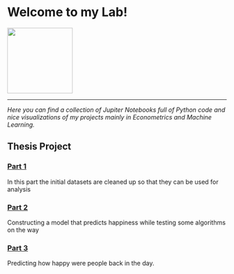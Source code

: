 # Welcome to my Lab!
<img src="https://cdn.dribbble.com/users/948184/screenshots/2300936/chemestry2.gif" width="150" height="150" />

-----------------------------------------------------------------------------------------------------------------------------------

*Here you can find a collection of Jupiter Notebooks full of Python code and nice visualizations of my projects mainly in Econometrics and Machine Learning.*
## Thesis Project

### [Part 1](https://nbviewer.jupyter.org/github/nikosga/Lab/blob/master/Part%201__Data%20Cleaning.ipynb)
In this part the initial datasets are cleaned up so that they can be used for analysis
### [Part 2](https://nbviewer.jupyter.org/github/nikosga/Lab/blob/master/Part%202__Regression%20Techniques.ipynb)
Constructing a model that predicts happiness while testing some algorithms on the way
### [Part 3](https://nbviewer.jupyter.org/github/nikosga/Lab/blob/master/Part%203__Predicting%20the%20past.ipynb)
Predicting how happy were people back in the day.
